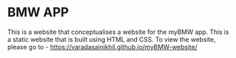 # BMW APP
This is a website that conceptualises a website for the myBMW app.
This is a static website that is built using HTML and CSS.
To view the website, please go to - https://varadasainikhil.github.io/myBMW-website/

